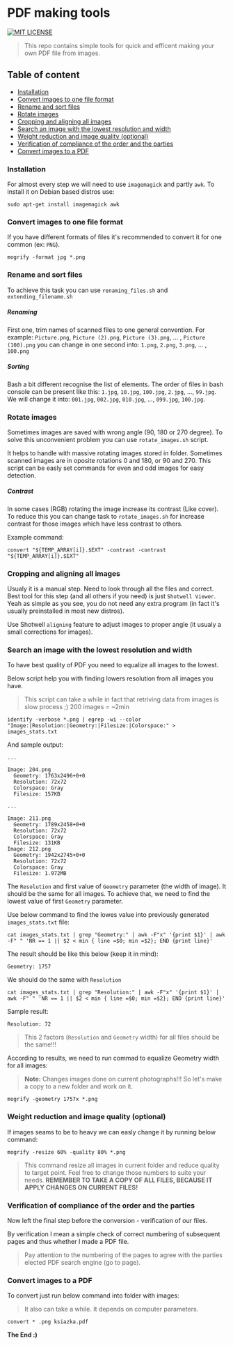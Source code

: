 # PDF making tools

[![MIT LICENSE](http://img.shields.io/badge/license-MIT-yellowgreen.svg?style=flat-square)](https://github.com/egel/pdf-making-tools/blob/master/LICENSE)

> This repo contains simple tools for quick and efficent making your own PDF file from images.

## Table of content

  - [Installation](#installation)
  - [Convert images to one file format](#convert-images-to-one-file-format)
  - [Rename and sort files](#rename-and-sort-files)
  - [Rotate images](#rotate-images)
  - [Cropping and aligning all images](#cropping-and-aligning-all-images)
  - [Search an image with the lowest resolution and width](#search-an-image-with-the-lowest-resolution-and-width)
  - [Weight reduction and image quality (optional)](#weight-reduction-and-image-quality-optional)
  - [Verification of compliance of the order and the parties](#verification-of-compliance-of-the-order-and-the-parties)
  - [Convert images to a PDF](#convert-images-to-a-pdf)

### Installation

For almost every step we will need to use `imagemagick` and partly `awk`. To install it on Debian based distros use:

    sudo apt-get install imagemagick awk


### Convert images to one file format
If you have different formats of files it's recommended to convert it for one common (ex: `PNG`).

    mogrify -format jpg *.png

### Rename and sort files
To achieve this task you can use `renaming_files.sh` and `extending_filename.sh`

##### Renaming
First one, trim names of scanned files to one general convention. For example: `Picture.png`, `Picture (2).png`, `Picture (3).png`, ... , `Picture (100).png` you can change in one second into: `1.png`, `2.png`, `3.png`, ... , `100.png`


##### Sorting
Bash a bit different recognise the list of elements. The order of files in bash console can be present like this: `1.jpg`, `10.jpg`, `100.jpg`, `2.jpg`, ..., `99.jpg`. We will change it into: `001.jpg`, `002.jpg`, `010.jpg`, ..., `099.jpg`, `100.jpg`.

### Rotate images
Sometimes images are saved with wrong angle (90, 180 or 270 degree). To solve this unconvenient problem you can use `rotate_images.sh` script.

It helps to handle with massive rotating images stored in folder. Sometimes scanned images are in oposite rotations 0 and 180, or 90 and 270. This script can be easly set commands for even and odd images for easy detection.

##### Contrast
In some cases (RGB) rotating the image increase its contrast (Like cover). To reduce this you can change task to `rotate_images.sh` for increase contrast for those images which have less contrast to others.

Example command:

    convert "${TEMP_ARRAY[i]}.$EXT" -contrast -contrast "${TEMP_ARRAY[i]}.$EXT"

### Cropping and aligning all images
Usualy it is a manual step. Need to look through all the files and correct. Best tool for this step (and all others if you need) is just `Shotwell Viewer`. Yeah as simple as you see, you do not need any extra program (in fact it's usually preinstalled in most new distros).

Use Shotwell `aligning` feature to adjust images to proper angle (it usualy a small corrections for images).

### Search an image with the lowest resolution and width
To have best quality of PDF you need to equalize all images to the lowest.

Below script help you with finding lowers resolution from all images you have.

> This script can take a while in fact that retriving data from images is slow process ;)
> 200 images = ~2min

    identify -verbose *.png | egrep -wi --color "Image:|Resolution:|Geometry:|Filesize:|Colorspace:" > images_stats.txt

And sample output:

    ...

    Image: 204.png
      Geometry: 1763x2496+0+0
      Resolution: 72x72
      Colorspace: Gray
      Filesize: 157KB

    ...

    Image: 211.png
      Geometry: 1789x2458+0+0
      Resolution: 72x72
      Colorspace: Gray
      Filesize: 131KB
    Image: 212.png
      Geometry: 1942x2745+0+0
      Resolution: 72x72
      Colorspace: Gray
      Filesize: 1.972MB



The `Resolution` and first value of `Geometry` parameter (the width of image). It should be the same for all images. To achieve that, we need to find the lowest value of first `Geometry` parameter.

Use below command to find the lowes value into previously generated `images_stats.txt` file:

    cat images_stats.txt | grep "Geometry:" | awk -F"x" '{print $1}' | awk -F" " 'NR == 1 || $2 < min { line =$0; min =$2}; END {print line}'

The result should be like this below (keep it in mind):

    Geometry: 1757

We should do the same with `Resolution`

    cat images_stats.txt | grep "Resolution:" | awk -F"x" '{print $1}' | awk -F" " 'NR == 1 || $2 < min { line =$0; min =$2}; END {print line}'

Sample result:

    Resolution: 72

> This 2 factors (`Resolution` and `Geometry` width) for all files should be the same!!!

According to results, we need to run commad to equalize Geometry width for all images:

> **Note:** Changes images done on current photographs!!!
> So let's make a copy to a new folder and work on it.

    mogrify -geometry 1757x *.png

### Weight reduction and image quality (optional)
If images seams to be to heavy we can easly change it by running below command:

    mogrify -resize 60% -quality 80% *.png

> This command resize all images in current folder and reduce quality to target point. Feel free to change those numbers to suite your needs.
> **REMEMBER TO TAKE A COPY OF ALL FILES, BECAUSE IT APPLY CHANGES ON CURRENT FILES!**

### Verification of compliance of the order and the parties
Now left the final step before the conversion - verification of our files.

By verification I mean a simple check of correct numbering of subsequent pages and thus whether I made a PDF file.

> Pay attention to the numbering of the pages to agree with the parties elected PDF search engine (go to page).


### Convert images to a PDF

To convert just run below command into folder with images:

> It also can take a while. It depends on computer parameters.

    convert * .png ksiazka.pdf


**The End :)**


